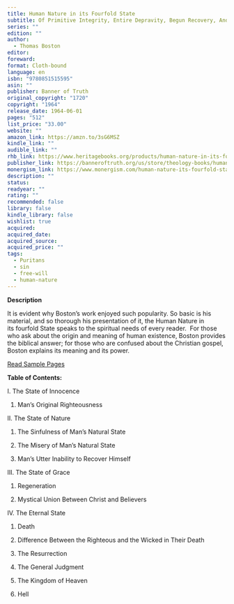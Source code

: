 ```yaml
---
title: Human Nature in its Fourfold State
subtitle: Of Primitive Integrity, Entire Depravity, Begun Recovery, And Consumate Happiness Or Misery
series: ""
edition: ""
author:
  - Thomas Boston
editor: 
foreward: 
format: Cloth-bound
language: en
isbn: "9780851515595"
asin: ""
publisher: Banner of Truth
original_copyright: "1720"
copyright: "1964"
release_date: 1964-06-01
pages: "512"
list_price: "33.00"
website: ""
amazon_link: https://amzn.to/3sG6MSZ
kindle_link: ""
audible_link: ""
rhb_link: https://www.heritagebooks.org/products/human-nature-in-its-fourfold-state-boston.html
publisher_link: https://banneroftruth.org/us/store/theology-books/human-nature-in-its-fourfold-state/
monergism_link: https://www.monergism.com/human-nature-its-fourfold-state-ebook
description: ""
status: 
readyear: ""
rating: ""
recommended: false
library: false
kindle_library: false
wishlist: true
acquired: 
acquired_date: 
acquired_source: 
acquired_price: ""
tags:
  - Puritans
  - sin
  - free-will
  - human-nature
---
```

**Description**

It is evident why Boston’s work enjoyed such popularity. So basic is his material, and so thorough his presentation of it, the Human Nature in its fourfold State speaks to the spiritual needs of every reader.  For those who ask about the origin and meaning of human existence, Boston provides the biblical answer; for those who are confused about the Christian gospel, Boston explains its meaning and its power.

[Read Sample Pages](https://banneroftruth.org/media/flippingbook/HumanNature/)

**Table of Contents:** 

I. The State of Innocence

1. Man’s Original Righteousness

II. The State of Nature

1. The Sinfulness of Man’s Natural State

2. The Misery of Man’s Natural State

3. Man’s Utter Inability to Recover Himself

III. The State of Grace

1. Regeneration

2. Mystical Union Between Christ and Believers

IV. The Eternal State

1. Death

2. Difference Between the Righteous and the Wicked in Their Death

3. The Resurrection

4. The General Judgment

5. The Kingdom of Heaven

6. Hell